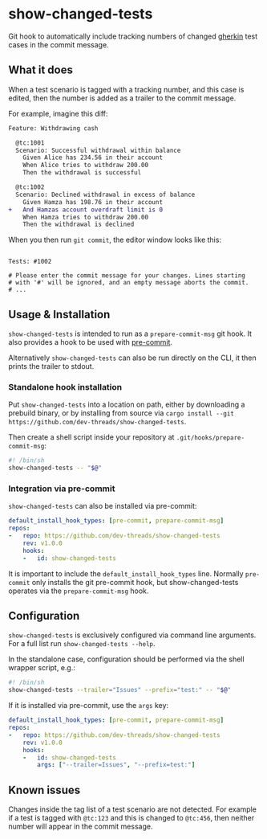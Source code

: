 # show-changed-tests

Git hook to automatically include tracking numbers of changed [gherkin](https://cucumber.io/) test cases in the commit message.


## What it does

When a test scenario is tagged with a tracking number,
and this case is edited, then the number is added as a trailer to the commit message.

For example, imagine this diff:

```diff
Feature: Withdrawing cash

  @tc:1001
  Scenario: Successful withdrawal within balance
    Given Alice has 234.56 in their account
    When Alice tries to withdraw 200.00
    Then the withdrawal is successful

  @tc:1002
  Scenario: Declined withdrawal in excess of balance
    Given Hamza has 198.76 in their account
+   And Hamzas account overdraft limit is 0
    When Hamza tries to withdraw 200.00
    Then the withdrawal is declined
```

When you then run `git commit`, the editor window looks like this:

``` 

Tests: #1002

# Please enter the commit message for your changes. Lines starting
# with '#' will be ignored, and an empty message aborts the commit.
# ...
```

## Usage & Installation

`show-changed-tests` is intended to run as a `prepare-commit-msg` git hook.
It also provides a hook to be used with [pre-commit](https://pre-commit.com). 

Alternatively `show-changed-tests` can also be run directly on the CLI,
it then prints the trailer to stdout.

### Standalone hook installation

Put `show-changed-tests` into a location on path,
either by downloading a prebuild binary,
or by installing from source via `cargo install --git https://github.com/dev-threads/show-changed-tests`.

Then create a shell script inside your repository at `.git/hooks/prepare-commit-msg`:

```bash
#! /bin/sh
show-changed-tests -- "$@"
```

### Integration via pre-commit

`show-changed-tests` can also be installed via pre-commit:

```yaml
default_install_hook_types: [pre-commit, prepare-commit-msg]
repos:
-   repo: https://github.com/dev-threads/show-changed-tests
    rev: v1.0.0
    hooks:
    -   id: show-changed-tests

```

It is important to include the `default_install_hook_types` line.
Normally `pre-commit` only installs the git pre-commit hook,
but show-changed-tests operates via the `prepare-commit-msg` hook.


## Configuration

`show-changed-tests` is exclusively configured via command line arguments.
For a full list run `show-changed-tests --help`.

In the standalone case, configuration should be performed via the shell wrapper script, e.g.:

```bash
#! /bin/sh
show-changed-tests --trailer="Issues" --prefix="test:" -- "$@"
```

If it is installed via pre-commit, use the `args` key:

```yaml
default_install_hook_types: [pre-commit, prepare-commit-msg]
repos:
-   repo: https://github.com/dev-threads/show-changed-tests
    rev: v1.0.0
    hooks:
    -   id: show-changed-tests
        args: ["--trailer=Issues", "--prefix=test:"]
```

## Known issues

Changes inside the tag list of a test scenario are not detected.
For example if a test is tagged with `@tc:123`
and this is changed to `@tc:456`,
then neither number will appear in the commit message.
